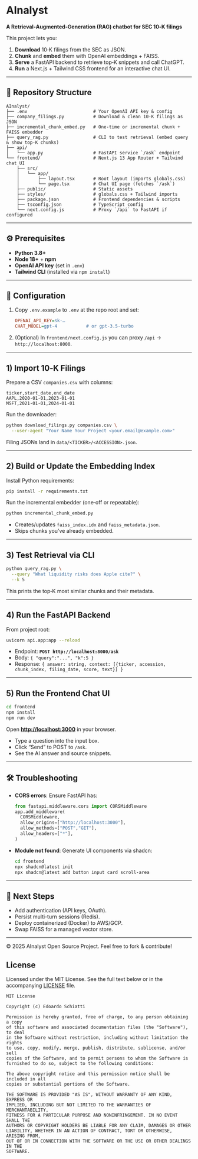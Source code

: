 # AInalyst

**A Retrieval‑Augmented‑Generation (RAG) chatbot for SEC 10‑K filings**

This project lets you:

1. **Download** 10‑K filings from the SEC as JSON.
2. **Chunk** and **embed** them with OpenAI embeddings + FAISS.
3. **Serve** a FastAPI backend to retrieve top‑K snippets and call ChatGPT.
4. **Run** a Next.js + Tailwind CSS frontend for an interactive chat UI.

---

## 📁 Repository Structure

```
AInalyst/
├── .env                         # Your OpenAI API key & config
├── company_filings.py           # Download & clean 10‑K filings as JSON
├── incremental_chunk_embed.py   # One‑time or incremental chunk + FAISS embedder
├── query_rag.py                 # CLI to test retrieval (embed query & show top‑K chunks)
├── api/
│   └── app.py                   # FastAPI service `/ask` endpoint
└── frontend/                    # Next.js 13 App Router + Tailwind chat UI
    ├── src/
    │   └── app/
    │       ├── layout.tsx       # Root layout (imports globals.css)
    │       └── page.tsx         # Chat UI page (fetches `/ask`)
    ├── public/                  # Static assets
    ├── styles/                  # globals.css + Tailwind imports
    ├── package.json             # Frontend dependencies & scripts
    ├── tsconfig.json            # TypeScript config
    └── next.config.js           # Proxy `/api` to FastAPI if configured
```

---

## ⚙️ Prerequisites

* **Python 3.8+**
* **Node 18+** + **npm**
* **OpenAI API key** (set in `.env`)
* **Tailwind CLI** (installed via `npm install`)

---

## 📝 Configuration

1. Copy `.env.example` to `.env` at the repo root and set:

   ```ini
   OPENAI_API_KEY=sk-…
   CHAT_MODEL=gpt-4           # or gpt-3.5-turbo
   ```
2. (Optional) In `frontend/next.config.js` you can proxy `/api` → `http://localhost:8000`.

---

## 1) Import 10‑K Filings

Prepare a CSV `companies.csv` with columns:

```
ticker,start_date,end_date
AAPL,2020-01-01,2023-01-01
MSFT,2021-01-01,2024-01-01
```

Run the downloader:

```bash
python download_filings.py companies.csv \
  --user-agent "Your Name Your Project <your.email@example.com>"
```

Filing JSONs land in `data/<TICKER>/<ACCESSION>.json`.

---

## 2) Build or Update the Embedding Index

Install Python requirements:

```bash
pip install -r requirements.txt
```

Run the incremental embedder (one‑off or repeatable):

```bash
python incremental_chunk_embed.py
```

* Creates/updates `faiss_index.idx` and `faiss_metadata.json`.
* Skips chunks you’ve already embedded.

---

## 3) Test Retrieval via CLI

```bash
python query_rag.py \
  --query "What liquidity risks does Apple cite?" \
  --k 5
```

This prints the top‑K most similar chunks and their metadata.

---

## 4) Run the FastAPI Backend

From project root:

```bash
uvicorn api.app:app --reload
```

* Endpoint: **`POST http://localhost:8000/ask`**
* Body: `{ "query":"...", "k":5 }`
* Response: `{ answer: string, context: [{ticker, accession, chunk_index, filing_date, score, text}] }`

---

## 5) Run the Frontend Chat UI

```bash
cd frontend
npm install
npm run dev
```

Open **[http://localhost:3000](http://localhost:3000)** in your browser.

* Type a question into the input box.
* Click “Send” to POST to `/ask`.
* See the AI answer and source snippets.

---

## 🛠️ Troubleshooting

* **CORS errors**: Ensure FastAPI has:

  ```python
  from fastapi.middleware.cors import CORSMiddleware
  app.add_middleware(
    CORSMiddleware,
    allow_origins=["http://localhost:3000"],
    allow_methods=["POST","GET"],
    allow_headers=["*"],
  )
  ```
* **Module not found**: Generate UI components via shadcn:

  ```bash
  cd frontend
  npx shadcn@latest init
  npx shadcn@latest add button input card scroll-area
  ```

---

## 🚀 Next Steps

* Add authentication (API keys, OAuth).
* Persist multi-turn sessions (Redis).
* Deploy containerized (Docker) to AWS/GCP.
* Swap FAISS for a managed vector store.

---

© 2025 AInalyst Open Source Project. Feel free to fork & contribute!

## License

Licensed under the MIT License. See the full text below or in the accompanying [LICENSE](LICENSE) file.

```
MIT License

Copyright (c) Edoardo Schiatti

Permission is hereby granted, free of charge, to any person obtaining a copy
of this software and associated documentation files (the "Software"), to deal
in the Software without restriction, including without limitation the rights
to use, copy, modify, merge, publish, distribute, sublicense, and/or sell
copies of the Software, and to permit persons to whom the Software is
furnished to do so, subject to the following conditions:

The above copyright notice and this permission notice shall be included in all
copies or substantial portions of the Software.

THE SOFTWARE IS PROVIDED "AS IS", WITHOUT WARRANTY OF ANY KIND, EXPRESS OR
IMPLIED, INCLUDING BUT NOT LIMITED TO THE WARRANTIES OF MERCHANTABILITY,
FITNESS FOR A PARTICULAR PURPOSE AND NONINFRINGEMENT. IN NO EVENT SHALL THE
AUTHORS OR COPYRIGHT HOLDERS BE LIABLE FOR ANY CLAIM, DAMAGES OR OTHER
LIABILITY, WHETHER IN AN ACTION OF CONTRACT, TORT OR OTHERWISE, ARISING FROM,
OUT OF OR IN CONNECTION WITH THE SOFTWARE OR THE USE OR OTHER DEALINGS IN THE
SOFTWARE.
```